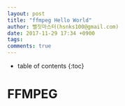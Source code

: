 ```yaml
---
layout: post
title: "ffmpeg Hello World"
author: 뻘짓마스터(hsnks100@gmail.com)
date: 2017-11-29 17:34 +0900
tags: 
comments: true
---
```

* table of contents
{:toc}


# FFMPEG 

#

#
